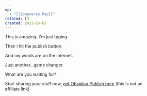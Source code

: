 ```yaml
---
up:
  - "[[Ideaverse Map]]"
related: []
created: 2021-06-01
---
```

This is amazing. I'm just typing. 

Then I hit the publish button.

And my words are on the internet.

Just another...game changer.

What are you waiting for?

Start sharing your stuff now, [get Obsidian Publish here](https://obsidian.md/publish) (this is not an affiliate link).